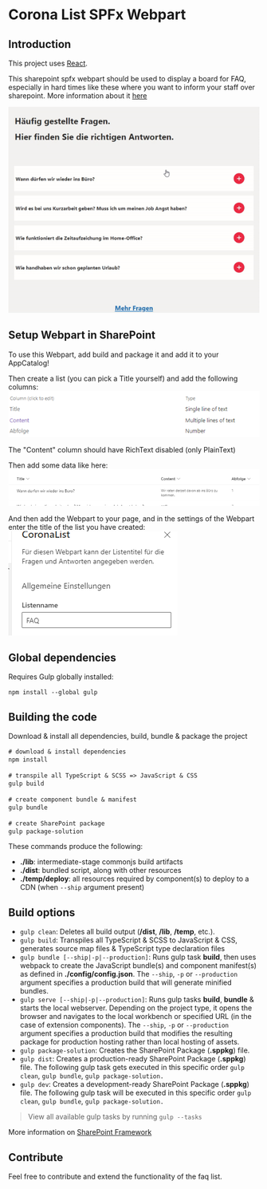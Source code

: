 Corona List SPFx Webpart
=======
## Introduction 
This project uses [React](https://reactjs.org).

This sharepoint spfx webpart should be used to display a board for FAQ, especially in hard times like these where you want to inform your staff over sharepoint.
More information about it [here](https://www.smarterbusiness.at/faq-informationsseite-zur-corona-krise-mittels-sharepoint-teams-erstellen)

![](readme.gif)

## Setup Webpart in SharePoint
To use this Webpart, add build and package it and add it to your AppCatalog!

Then create a list (you can pick a Title yourself) and add the following columns:
![](CoronaListColumns.png)

The "Content" column should have RichText disabled (only PlainText)

Then add some data like here:
![](CoronaListData.png)

And then add the Webpart to your page, and in the settings of the Webpart enter the title of the list you have created:
![](CoronaListSettings.png)

## Global dependencies

Requires Gulp globally installed:

```shell
npm install --global gulp
```

## Building the code

Download & install all dependencies, build, bundle & package the project

```shell
# download & install dependencies
npm install

# transpile all TypeScript & SCSS => JavaScript & CSS
gulp build

# create component bundle & manifest
gulp bundle

# create SharePoint package
gulp package-solution
```

These commands produce the following:

- **./lib**: intermediate-stage commonjs build artifacts
- **./dist**: bundled script, along with other resources
- **./temp/deploy**: all resources required by component(s) to deploy to a CDN (when `--ship` argument present)

## Build options

- `gulp clean`: Deletes all build output (**/dist**, **/lib**, **/temp**, etc.).
- `gulp build`: Transpiles all TypeScript & SCSS to JavaScript & CSS, generates source map files & TypeScript type declaration files
- `gulp bundle [--ship|-p|--production]`: Runs gulp task **build**, then uses webpack to create the JavaScript bundle(s) and component manifest(s) as defined in **./config/config.json**. The `--ship`, `-p` or `--production` argument specifies a production build that will generate minified bundles.
- `gulp serve [--ship|-p|--production]`: Runs gulp tasks **build**, **bundle** & starts the local webserver. Depending on the project type, it opens the browser and navigates to the local workbench or specified URL (in the case of extension components). The `--ship`, `-p` or `--production` argument specifies a production build that modifies the resulting package for production hosting rather than local hosting of assets.
- `gulp package-solution`: Creates the SharePoint Package (**.sppkg**) file.
- `gulp dist`: Creates a production-ready SharePoint Package (**.sppkg**) file. The following gulp task gets executed in this specific order `gulp clean`, `gulp bundle`, `gulp package-solution.`
- `gulp dev`: Creates a development-ready SharePoint Package (**.sppkg**) file. The following gulp task will be executed in this specific order `gulp clean`, `gulp bundle`, `gulp package-solution.`

> View all available gulp tasks by running `gulp --tasks`

More information on [SharePoint Framework](https://docs.microsoft.com/en-us/sharepoint/dev/spfx/sharepoint-framework-overview)

## Contribute
Feel free to contribute and extend the functionality of the faq list.
